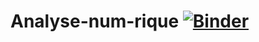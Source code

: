 # Analyse-num-rique [![Binder](https://mybinder.org/badge_logo.svg)](https://mybinder.org/v2/gh/NouhaLassoued/Analyse-num-rique/main)
